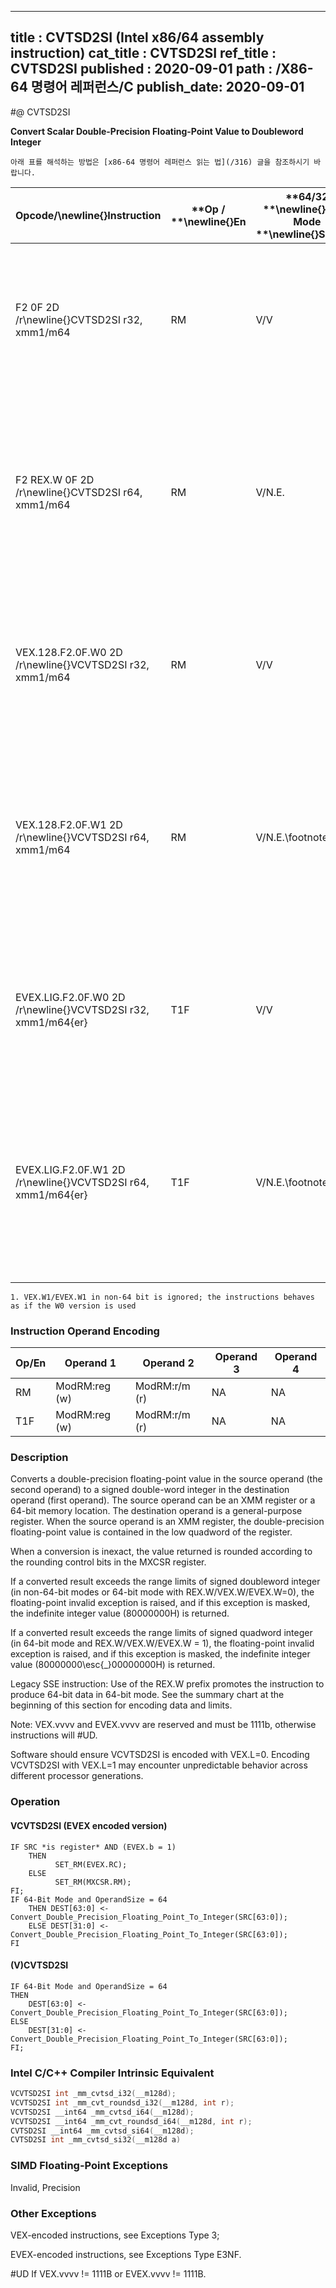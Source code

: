 ----------------------------
title : CVTSD2SI (Intel x86/64 assembly instruction)
cat_title : CVTSD2SI
ref_title : CVTSD2SI
published : 2020-09-01
path : /X86-64 명령어 레퍼런스/C
publish_date: 2020-09-01
----------------------------


#@ CVTSD2SI

**Convert Scalar Double-Precision Floating-Point Value to Doubleword Integer**

```lec-info
아래 표를 해석하는 방법은 [x86-64 명령어 레퍼런스 읽는 법](/316) 글을 참조하시기 바랍니다.
```

|**Opcode/**\newline{}**Instruction**|**Op / **\newline{}**En**|**64/32 **\newline{}**bit Mode **\newline{}**Support**|**CPUID **\newline{}**Feature **\newline{}**Flag**|**Description**|
|------------------------------------|-------------------------|------------------------------------------------------|--------------------------------------------------|---------------|
|F2 0F 2D /r\newline{}CVTSD2SI r32, xmm1/m64|RM|V/V|SSE2|Convert one double-precision floating-point value from xmm1/m64 to one signed doubleword integer r32.|
|F2 REX.W 0F 2D /r\newline{}CVTSD2SI r64, xmm1/m64|RM|V/N.E.|SSE2|Convert one double-precision floating-point value from xmm1/m64 to one signed quadword integer sign-extended into r64.|
|VEX.128.F2.0F.W0 2D /r\newline{}VCVTSD2SI r32, xmm1/m64|RM|V/V|AVX|Convert one double-precision floating-point value from xmm1/m64 to one signed doubleword integer r32.|
|VEX.128.F2.0F.W1 2D /r\newline{}VCVTSD2SI r64, xmm1/m64|RM|V/N.E.\footnote{1}|AVX|Convert one double-precision floating-point value from xmm1/m64 to one signed quadword integer sign-extended into r64.|
|EVEX.LIG.F2.0F.W0 2D /r\newline{}VCVTSD2SI r32, xmm1/m64{er}|T1F|V/V|AVX512F|Convert one double-precision floating-point value from xmm1/m64 to one signed doubleword integer r32.|
|EVEX.LIG.F2.0F.W1 2D /r\newline{}VCVTSD2SI r64, xmm1/m64{er}|T1F|V/N.E.\footnote{1}|AVX512F|Convert one double-precision floating-point value from xmm1/m64 to one signed quadword integer sign-extended into r64.|
||||||

```note
1. VEX.W1/EVEX.W1 in non-64 bit is ignored; the instructions behaves as if the W0 version is used
```
### Instruction Operand Encoding


|Op/En|Operand 1|Operand 2|Operand 3|Operand 4|
|-----|---------|---------|---------|---------|
|RM|ModRM:reg (w)|ModRM:r/m (r)|NA|NA|
|T1F|ModRM:reg (w)|ModRM:r/m (r)|NA|NA|
### Description


Converts a double-precision floating-point value in the source operand (the second operand) to a signed double-word integer in the destination operand (first operand). The source operand can be an XMM register or a 64-bit memory location. The destination operand is a general-purpose register. When the source operand is an XMM register, the double-precision floating-point value is contained in the low quadword of the register.

When a conversion is inexact, the value returned is rounded according to the rounding control bits in the MXCSR register. 

If a converted result exceeds the range limits of signed doubleword integer (in non-64-bit modes or 64-bit mode with REX.W/VEX.W/EVEX.W=0), the floating-point invalid exception is raised, and if this exception is masked, the indefinite integer value (80000000H) is returned.

If a converted result exceeds the range limits of signed quadword integer (in 64-bit mode and REX.W/VEX.W/EVEX.W = 1), the floating-point invalid exception is raised, and if this exception is masked, the indefinite integer value (80000000\esc{_}00000000H) is returned.

Legacy SSE instruction: Use of the REX.W prefix promotes the instruction to produce 64-bit data in 64-bit mode. See the summary chart at the beginning of this section for encoding data and limits.

Note: VEX.vvvv and EVEX.vvvv are reserved and must be 1111b, otherwise instructions will #UD.

Software should ensure VCVTSD2SI is encoded with VEX.L=0. Encoding VCVTSD2SI with VEX.L=1 may encounter unpredictable behavior across different processor generations.


### Operation
#### VCVTSD2SI (EVEX encoded version)
```info-verb
IF SRC *is register* AND (EVEX.b = 1) 
    THEN
          SET_RM(EVEX.RC);
    ELSE 
          SET_RM(MXCSR.RM);
FI;
IF 64-Bit Mode and OperandSize = 64
    THEN DEST[63:0] <-  Convert_Double_Precision_Floating_Point_To_Integer(SRC[63:0]);
    ELSE DEST[31:0] <-  Convert_Double_Precision_Floating_Point_To_Integer(SRC[63:0]);
FI
```
#### (V)CVTSD2SI 
```info-verb
IF 64-Bit Mode and OperandSize = 64
THEN
    DEST[63:0] <- Convert_Double_Precision_Floating_Point_To_Integer(SRC[63:0]);
ELSE
    DEST[31:0] <- Convert_Double_Precision_Floating_Point_To_Integer(SRC[63:0]);
FI;
```

### Intel C/C++ Compiler Intrinsic Equivalent

```cpp
VCVTSD2SI int _mm_cvtsd_i32(__m128d);
VCVTSD2SI int _mm_cvt_roundsd_i32(__m128d, int r);
VCVTSD2SI __int64 _mm_cvtsd_i64(__m128d);
VCVTSD2SI __int64 _mm_cvt_roundsd_i64(__m128d, int r);
CVTSD2SI __int64 _mm_cvtsd_si64(__m128d);
CVTSD2SI int _mm_cvtsd_si32(__m128d a)
```
### SIMD Floating-Point Exceptions


Invalid, Precision

### Other Exceptions


VEX-encoded instructions, see Exceptions Type 3; 

EVEX-encoded instructions, see Exceptions Type E3NF.

#UD If VEX.vvvv != 1111B or EVEX.vvvv != 1111B.

